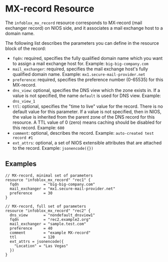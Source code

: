 # MX-record Resource

The `infoblox_mx_record` resource corresponds to MX-record (mail exchanger record) on NIOS side,
and it associates a mail exchange host to a domain name.

The following list describes the parameters you can define in the resource block of the record:

* `fqdn`: required, specifies the fully qualified domain name which you want to assign a mail exchange host for. Example: `big-big-company.com`
* `mail_exchanger`: required, specifies the mail exchange host's fully qualified domain name. Example: `mx1.secure-mail-provider.net`
* `preference`: required, specifies the preference number (0-65535) for this MX-record.
* `dns_view`: optional, specifies the DNS view which the zone exists in. If a value is not specified, the name `default` is used for DNS view. Example: `dns_view_1`
* `ttl`: optional, specifies the "time to live" value for the record. There is no default value for this parameter. If a value is not specified, then in NIOS, the value is inherited from the parent zone of the DNS record for this resource. A TTL value of 0 (zero) means caching should be disabled for this record. Example: `600`
* `comment`: optional, describes the record. Example: `auto-created test record #1`
* `ext_attrs`: optional, a set of NIOS extensible attributes that are attached to the record. Example: `jsonencode({})`

## Examples

```hcl
// MX-record, minimal set of parameters
resource "infoblox_mx_record" "rec1" {
  fqdn           = "big-big-company.com"
  mail_exchanger = "mx1.secure-mail-provider.net"
  preference     = 30
}

// MX-record, full set of parameters
resource "infoblox_mx_record" "rec2" {
  dns_view       = "nondefault_dnsview1"
  fqdn           = "rec2.example2.org"
  mail_exchanger = "sample.test.com"
  preference     = 40
  comment        = "example MX-record"
  ttl            = 120
  ext_attrs = jsonencode({
    "Location" = "Las Vegas"
  })
}
```

